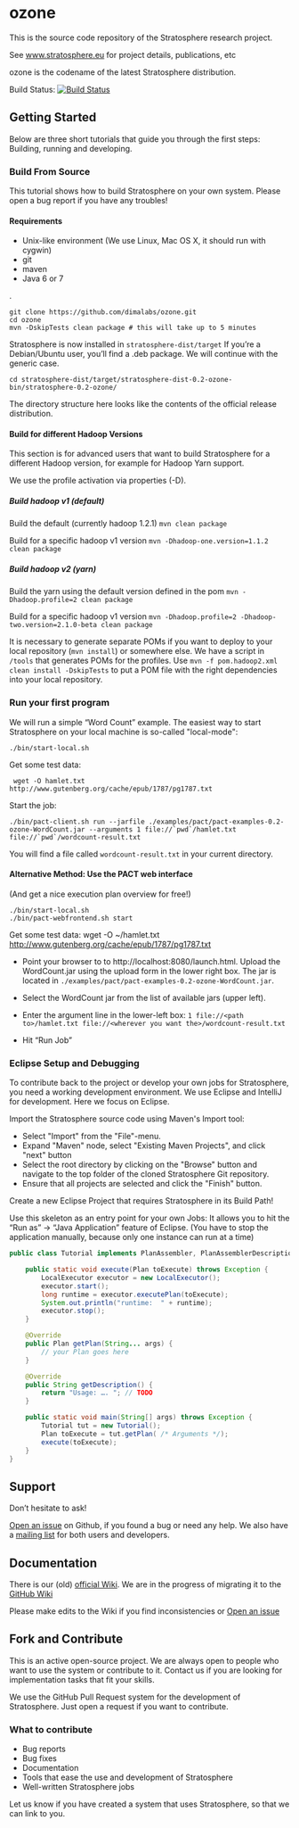 # ozone


This is the source code repository of the Stratosphere research project. 

See www.stratosphere.eu for project details, publications, etc

ozone is the codename of the latest Stratosphere distribution.



Build Status: [![Build Status](https://travis-ci.org/dimalabs/ozone.png)](https://travis-ci.org/dimalabs/ozone)

## Getting Started
Below are three short tutorials that guide you through the first steps: Building, running and developing.

###  Build From Source

This tutorial shows how to build Stratosphere on your own system. Please open a bug report if you have any troubles!

#### Requirements
* Unix-like environment (We use Linux, Mac OS X, it should run with cygwin)
* git
* maven
* Java 6 or 7

.

	git clone https://github.com/dimalabs/ozone.git
	cd ozone
	mvn -DskipTests clean package # this will take up to 5 minutes

Stratosphere is now installed in `stratosphere-dist/target`
If you’re a Debian/Ubuntu user, you’ll find a .deb package. We will continue with the generic case.

	cd stratosphere-dist/target/stratosphere-dist-0.2-ozone-bin/stratosphere-0.2-ozone/

The directory structure here looks like the contents of the official release distribution.

#### Build for different Hadoop Versions
This section is for advanced users that want to build Stratosphere for a different Hadoop version, for example for Hadoop Yarn support.

We use the profile activation via properties (-D).

##### Build hadoop v1 (default)
Build the default (currently hadoop 1.2.1)
```mvn clean package```

Build for a specific hadoop v1 version
```mvn -Dhadoop-one.version=1.1.2 clean package```

##### Build hadoop v2 (yarn)

Build the yarn using the default version defined in the pom
```mvn -Dhadoop.profile=2 clean package```

Build for a specific hadoop v1 version
```mvn -Dhadoop.profile=2 -Dhadoop-two.version=2.1.0-beta clean package```

It is necessary to generate separate POMs if you want to deploy to your local repository (`mvn install`) or somewhere else.
We have a script in `/tools` that generates POMs for the profiles. Use 
```mvn -f pom.hadoop2.xml clean install -DskipTests```
to put a POM file with the right dependencies into your local repository.


### Run your first program

We will run a simple “Word Count” example. 
The easiest way to start Stratosphere on your local machine is so-called "local-mode":

	./bin/start-local.sh

Get some test data:

	 wget -O hamlet.txt http://www.gutenberg.org/cache/epub/1787/pg1787.txt

Start the job:

	./bin/pact-client.sh run --jarfile ./examples/pact/pact-examples-0.2-ozone-WordCount.jar --arguments 1 file://`pwd`/hamlet.txt file://`pwd`/wordcount-result.txt

You will find a file called `wordcount-result.txt` in your current directory.

#### Alternative Method: Use the PACT web interface
(And get a nice execution plan overview for free!)

	./bin/start-local.sh
	./bin/pact-webfrontend.sh start

Get some test data:
	 wget -O ~/hamlet.txt http://www.gutenberg.org/cache/epub/1787/pg1787.txt

* Point your browser to to http://localhost:8080/launch.html. Upload the WordCount.jar using the upload form in the lower right box. The jar is located in `./examples/pact/pact-examples-0.2-ozone-WordCount.jar`.
* Select the WordCount jar from the list of available jars (upper left).
* Enter the argument line in the lower-left box: `1 file://<path to>/hamlet.txt file://<wherever you want the>/wordcount-result.txt`

* Hit “Run Job”


### Eclipse Setup and Debugging

To contribute back to the project or develop your own jobs for Stratosphere, you need a working development environment. We use Eclipse and IntelliJ for development. Here we focus on Eclipse.

Import the Stratosphere source code using Maven's Import tool:
  * Select "Import" from the "File"-menu.
  * Expand "Maven" node, select "Existing Maven Projects", and click "next" button
  * Select the root directory by clicking on the "Browse" button and navigate to the top folder of the cloned Stratosphere Git repository.
  * Ensure that all projects are selected and click the "Finish" button.

Create a new Eclipse Project that requires Stratosphere in its Build Path!

Use this skeleton as an entry point for your own Jobs: It allows you to hit the “Run as” -> “Java Application” feature of Eclipse. (You have to stop the application manually, because only one instance can run at a time)

```java
public class Tutorial implements PlanAssembler, PlanAssemblerDescription {

	public static void execute(Plan toExecute) throws Exception {
		LocalExecutor executor = new LocalExecutor();
		executor.start();
		long runtime = executor.executePlan(toExecute);
		System.out.println("runtime:  " + runtime);
		executor.stop();
	}

	@Override
	public Plan getPlan(String... args) {
		// your Plan goes here
	}

	@Override
	public String getDescription() {
		return "Usage: …. "; // TODO
	}

	public static void main(String[] args) throws Exception {
		Tutorial tut = new Tutorial();
		Plan toExecute = tut.getPlan( /* Arguments */);
		execute(toExecute);
	}
}

```

## Support
Don’t hesitate to ask!

[Open an issue](https://github.com/dimalabs/ozone/issues/new) on Github, if you found a bug or need any help.
We also have a [mailing list](https://groups.google.com/d/forum/ozone-dev) for both users and developers.


## Documentation

There is our (old) [official Wiki](https://stratosphere.eu/wiki/doku).
We are in the progress of migrating it to the [GitHub Wiki](https://github.com/dimalabs/ozone/wiki/_pages)

Please make edits to the Wiki if you find inconsistencies or [Open an issue](https://github.com/dimalabs/ozone/issues/new) 


## Fork and Contribute

This is an active open-source project. We are always open to people who want to use the system or contribute to it. 
Contact us if you are looking for implementation tasks that fit your skills.

We use the GitHub Pull Request system for the development of Stratosphere. Just open a request if you want to contribute.

### What to contribute
* Bug reports
* Bug fixes
* Documentation
* Tools that ease the use and development of Stratosphere
* Well-written Stratosphere jobs


Let us know if you have created a system that uses Stratosphere, so that we can link to you.








